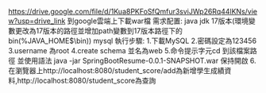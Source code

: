 https://drive.google.com/file/d/1Kua8PKFoSfQmfur3sviJWp26Rq44lKNs/view?usp=drive_link
到google雲端上下載war檔 
需求配置: java jdk 17版本(環境變數更改為17版本的路徑並增加path變數到17版本路徑下的bin(%JAVA_HOME$\bin)) 
mysql 
執行步驟: 
1.下載MySQL 
2.密碼設定為123456 
3.username 為root 
4.create schema 並名為web 
5.命令提示字元cd 到該檔案路徑 並使用語法 java -jar SpringBootResume-0.0.1-SNAPSHOT.war 保持開啟 
6.在瀏覽器上http://localhost:8080/student_score/add為新增學生成績資料,http://localhost:8080/student_score為查詢
